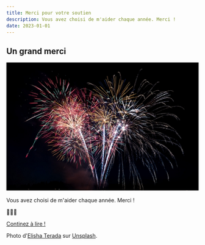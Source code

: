 ```yaml
---
title: Merci pour votre soutien
description: Vous avez choisi de m'aider chaque année. Merci !
date: 2023-01-01
---
```


## Un grand merci

![Des feux d'artifices](/images/feux-d-artifice.jpg)

Vous avez choisi de m'aider chaque année. Merci !

💖💖💖

[Continez à lire !](../archives/)

Photo d'[Elisha Terada](https://unsplash.com/@elishaterada?utm_source=unsplash&utm_medium=referral&utm_content=creditCopyText) sur [Unsplash](https://unsplash.com/photos/_b4ppn1Ssgw?utm_source=unsplash&utm_medium=referral&utm_content=creditCopyText).
